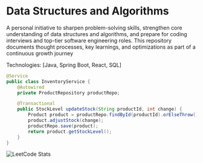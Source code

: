 # Data Structures and Algorithms
A personal initiative to sharpen problem-solving skills, strengthen core understanding of data structures and algorithms, and prepare for coding interviews and top-tier software engineering roles. This repository documents thought processes, key learnings, and optimizations as part of a continuous growth journey

Technologies: [Java, Spring Boot, React, SQL]

```java
@Service
public class InventoryService {
    @Autowired
    private ProductRepository productRepo;

    @Transactional
    public StockLevel updateStock(String productId, int change) {
        Product product = productRepo.findById(productId).orElseThrow();
        product.adjustStock(change);
        productRepo.save(product);
        return product.getStockLevel();
    }
}
```

![LeetCode Stats](https://leetcard.jacoblin.cool/neo124?theme=dark&font=Noto%20Serif%20Bengali&ext=activity)
